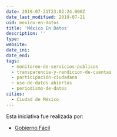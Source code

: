 ```yaml
---
date: 2019-07-21T23:02:24.000Z
date_last_modified: 2019-07-21
uid: mexico-en-datos
title: 'México En Datos'
description: ''
type: 
website: 
date_ini: 
date_end: 
tags:
  - monitoreo-de-servicios-publicos
  - transparencia-y-rendicion-de-cuentas
  - participación-ciudadana
  - uso-de-datos-abiertos
  - periodismo-de-datos
cities: 
  - Ciudad de México
---
```


Esta iniciativa fue realizada por:

- [Gobierno Fácil](/organizaciones/gobierno-facil)
